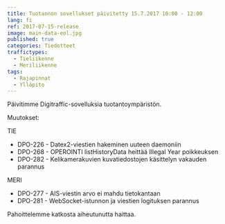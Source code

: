 ```yaml
---
title: Tuotannon sovellukset päivitetty 15.7.2017 10:00 - 12:00
lang: fi
ref: 2017-07-15-release
image: main-data-eol.jpg
published: true
categories: Tiedotteet
traffictypes: 
  - Tieliikenne
  - Meriliikenne
tags:
  - Rajapinnat
  - Ylläpito
---
```


Päivitimme Digitraffic-sovelluksia tuotantoympäristön.

Muutokset:

TIE
- DPO-226 - Datex2-viestien hakeminen uuteen daemoniin
- DPO-268 - OPEROINTI listHistoryData heittää Illegal Year poikkeuksen
- DPO-282 - Kelikamerakuvien kuvatiedostojen käsittelyn vakauden parannus

MERI
- DPO-277 - AIS-viestin arvo ei mahdu tietokantaan
- DPO-281 - WebSocket-istunnon ja viestien logituksen parannus


Pahoittelemme katkosta aiheutunutta haittaa.